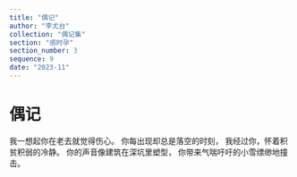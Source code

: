 ```yaml
---
title: "偶记"
author: "李尤台"
collection: "偶记集"
section: "感时孕"
section_number: 3
sequence: 9
date: "2023-11"
---
```


# 偶记

我一想起你在老去就觉得伤心。
你每出现却总是落空的时刻，
我经过你，怀着积贫积弱的冷静。
你的声音像建筑在深坑里塑型，
你带来气喘吁吁的小雪缥缈地撞击。
